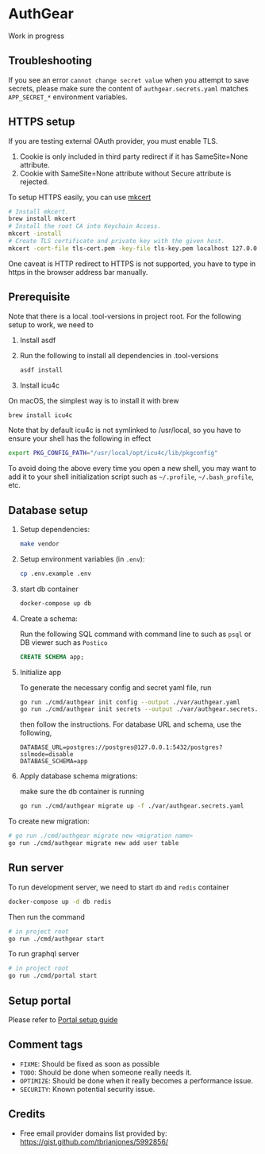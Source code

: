 # AuthGear
 
Work in progress

## Troubleshooting

If you see an error `cannot change secret value` when you attempt to save secrets,
please make sure the content of `authgear.secrets.yaml` matches `APP_SECRET_*` environment variables.

## HTTPS setup

If you are testing external OAuth provider, you must enable TLS.

1. Cookie is only included in third party redirect if it has SameSite=None attribute.
2. Cookie with SameSite=None attribute without Secure attribute is rejected.

To setup HTTPS easily, you can use [mkcert](https://github.com/FiloSottile/mkcert)

```sh
# Install mkcert.
brew install mkcert
# Install the root CA into Keychain Access.
mkcert -install
# Create TLS certificate and private key with the given host.
mkcert -cert-file tls-cert.pem -key-file tls-key.pem localhost 127.0.0.1 ::1
```

One caveat is HTTP redirect to HTTPS is not supported, you have to type in https in the browser address bar manually.

## Prerequisite

Note that there is a local .tool-versions in project root. For the following setup to work, we need to

1. Install asdf

2. Run the following to install all dependencies in .tool-versions
   ```sh
   asdf install
   ```

3. Install icu4c

On macOS, the simplest way is to install it with brew

```sh
brew install icu4c
```

Note that by default icu4c is not symlinked to /usr/local, so you have to ensure your shell has the following in effect

```sh
export PKG_CONFIG_PATH="/usr/local/opt/icu4c/lib/pkgconfig"
```

To avoid doing the above every time you open a new shell, you may want to add it to your shell initialization script such as `~/.profile`, `~/.bash_profile`, etc.

## Database setup

1. Setup dependencies:
   ```sh
   make vendor
   ```
2. Setup environment variables (in `.env`):
   ```sh
   cp .env.example .env
   ```

3. start db container
   ```sh
   docker-compose up db
   ```

4. Create a schema:

   Run the following SQL command with command line to such as `psql` or DB viewer such as `Postico`

   ```sql
   CREATE SCHEMA app;
   ```

5. Initialize app

   To generate the necessary config and secret yaml file, run

   ```sh
   go run ./cmd/authgear init config --output ./var/authgear.yaml
   go run ./cmd/authgear init secrets --output ./var/authgear.secrets.yaml
   ```

   then follow the instructions. For database URL and schema, use the following,
   ```
   DATABASE_URL=postgres://postgres@127.0.0.1:5432/postgres?sslmode=disable
   DATABASE_SCHEMA=app
   ```

6. Apply database schema migrations:

   make sure the db container is running

   ```sh
   go run ./cmd/authgear migrate up -f ./var/authgear.secrets.yaml
   ```
   
To create new migration:
```sh
# go run ./cmd/authgear migrate new <migration name>
go run ./cmd/authgear migrate new add user table
```

## Run server

To run development server, we need to start `db` and `redis` container

```sh
docker-compose up -d db redis
```

Then run the command

```sh
# in project root
go run ./cmd/authgear start
```

To run graphql server

```sh
# in project root
go run ./cmd/portal start
```

## Setup portal

Please refer to [Portal setup guide](./portal/README.md)

## Comment tags

- `FIXME`: Should be fixed as soon as possible
- `TODO`: Should be done when someone really needs it.
- `OPTIMIZE`: Should be done when it really becomes a performance issue.
- `SECURITY`: Known potential security issue.

## Credits

- Free email provider domains list provided by: https://gist.github.com/tbrianjones/5992856/
